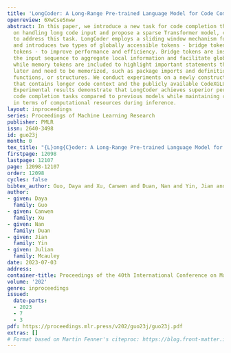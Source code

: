 ```yaml
---
title: 'LongCoder: A Long-Range Pre-trained Language Model for Code Completion'
openreview: 6XwCseSnww
abstract: In this paper, we introduce a new task for code completion that focuses
  on handling long code input and propose a sparse Transformer model, called LongCoder,
  to address this task. LongCoder employs a sliding window mechanism for self-attention
  and introduces two types of globally accessible tokens - bridge tokens and memory
  tokens - to improve performance and efficiency. Bridge tokens are inserted throughout
  the input sequence to aggregate local information and facilitate global interaction,
  while memory tokens are included to highlight important statements that may be invoked
  later and need to be memorized, such as package imports and definitions of classes,
  functions, or structures. We conduct experiments on a newly constructed dataset
  that contains longer code context and the publicly available CodeXGLUE benchmark.
  Experimental results demonstrate that LongCoder achieves superior performance on
  code completion tasks compared to previous models while maintaining comparable efficiency
  in terms of computational resources during inference.
layout: inproceedings
series: Proceedings of Machine Learning Research
publisher: PMLR
issn: 2640-3498
id: guo23j
month: 0
tex_title: "{L}ong{C}oder: A Long-Range Pre-trained Language Model for Code Completion"
firstpage: 12098
lastpage: 12107
page: 12098-12107
order: 12098
cycles: false
bibtex_author: Guo, Daya and Xu, Canwen and Duan, Nan and Yin, Jian and Mcauley, Julian
author:
- given: Daya
  family: Guo
- given: Canwen
  family: Xu
- given: Nan
  family: Duan
- given: Jian
  family: Yin
- given: Julian
  family: Mcauley
date: 2023-07-03
address: 
container-title: Proceedings of the 40th International Conference on Machine Learning
volume: '202'
genre: inproceedings
issued:
  date-parts:
  - 2023
  - 7
  - 3
pdf: https://proceedings.mlr.press/v202/guo23j/guo23j.pdf
extras: []
# Format based on Martin Fenner's citeproc: https://blog.front-matter.io/posts/citeproc-yaml-for-bibliographies/
---
```

